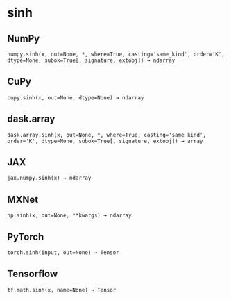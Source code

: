 # sinh

## NumPy

```
numpy.sinh(x, out=None, *, where=True, casting='same_kind', order='K', dtype=None, subok=True[, signature, extobj]) → ndarray
```

## CuPy

```
cupy.sinh(x, out=None, dtype=None) → ndarray
```

## dask.array

```
dask.array.sinh(x, out=None, *, where=True, casting='same_kind', order='K', dtype=None, subok=True[, signature, extobj]) → array
```

## JAX

```
jax.numpy.sinh(x) → ndarray
```

## MXNet

```
np.sinh(x, out=None, **kwargs) → ndarray
```

## PyTorch

```
torch.sinh(input, out=None) → Tensor
```

## Tensorflow

```
tf.math.sinh(x, name=None) → Tensor
```
